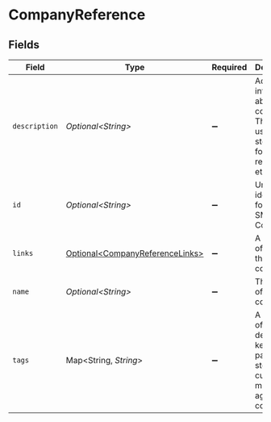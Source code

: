# CompanyReference


## Fields

| Field                                                                                             | Type                                                                                              | Required                                                                                          | Description                                                                                       | Example                                                                                           |
| ------------------------------------------------------------------------------------------------- | ------------------------------------------------------------------------------------------------- | ------------------------------------------------------------------------------------------------- | ------------------------------------------------------------------------------------------------- | ------------------------------------------------------------------------------------------------- |
| `description`                                                                                     | *Optional\<String>*                                                                               | :heavy_minus_sign:                                                                                | Additional information about the company. This can be used to store foreign IDs, references, etc. | Requested early access to the new financing scheme.                                               |
| `id`                                                                                              | *Optional\<String>*                                                                               | :heavy_minus_sign:                                                                                | Unique identifier for your SMB in Codat.                                                          | 8a210b68-6988-11ed-a1eb-0242ac120002                                                              |
| `links`                                                                                           | [Optional\<CompanyReferenceLinks>](../../models/shared/CompanyReferenceLinks.md)                  | :heavy_minus_sign:                                                                                | A collection of links for the company.                                                            |                                                                                                   |
| `name`                                                                                            | *Optional\<String>*                                                                               | :heavy_minus_sign:                                                                                | The name of the company                                                                           | Codat Ltd.                                                                                        |
| `tags`                                                                                            | Map\<String, *String*>                                                                            | :heavy_minus_sign:                                                                                | A collection of user-defined key-value pairs that store custom metadata against the company.      |                                                                                                   |